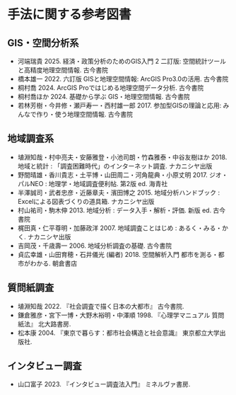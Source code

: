 # 手法に関する参考図書

## GIS・空間分析系
- 河端瑞貴 2025. 経済・政策分析のためのGIS入門 2 二訂版: 空間統計ツールと高精度地理空間情報. 古今書院
- 橋本雄一 2022. 六訂版 GISと地理空間情報: ArcGIS Pro3.0の活用. 古今書院
- 桐村喬 2024. ArcGIS Proではじめる地理空間データ分析. 古今書院
- 桐村喬ほか 2024. 基礎から学ぶ GIS・地理空間情報. 古今書院
- 若林芳樹・今井修・瀬戸寿一・西村雄一郎 2017. 参加型GISの理論と応用: みんなで作り・使う地理空間情報. 古今書院

## 地域調査系
- 埴淵知哉・村中亮夫・安藤雅登・小池司朗・竹森雅泰・中谷友樹ほか 2018. 地域と統計 : 「調査困難時代」のインターネット調査. ナカニシヤ出版
- 野間晴雄・香川貴志・土平博・山田周二・河角龍典・小原丈明  2017. ジオ・パルNEO : 地理学・地域調査便利帖. 第2版 ed. 海青社
- 半澤誠司・武者忠彦・近藤章夫・濱田博之 2015. 地域分析ハンドブック : Excelによる図表づくりの道具箱. ナカニシヤ出版
- 村山祐司・駒木伸 2013. 地域分析 : データ入手・解析・評価. 新版 ed. 古今書院
- 梶田真・仁平尊明・加藤政洋 2007. 地域調査ことはじめ : あるく・みる・かく. ナカニシヤ出版
- 吉岡茂・千歳壽一 2006. 地域分析調査の基礎. 古今書院
- 貞広幸雄・山田育穂・石井儀光 (編者) 2018. 空間解析入門 都市を測る・都市がわかる. 朝倉書店


## 質問紙調査
- 埴淵知哉 2022. 『社会調査で描く日本の大都市』 古今書院.
- 鎌倉雅彦・宮下一博・大野木裕明・中澤順 1998. 『心理学マニュアル 質問紙法』 北大路書房.
- 松本康 2004. 『東京で暮らす：都市社会構造と社会意識』 東京都立大学出版社.

## インタビュー調査
- 山口富子 2023. 『インタビュー調査法入門』 ミネルヴァ書房.

